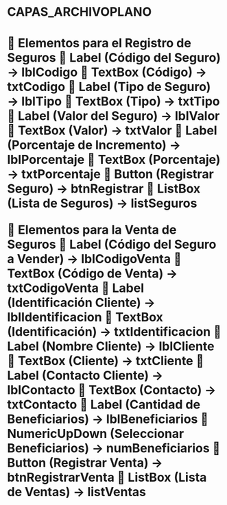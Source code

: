 # CAPAS_ARCHIVOPLANO
<h1>📌 Elementos para el Registro de Seguros
🔹 Label (Código del Seguro) → lblCodigo
🔹 TextBox (Código) → txtCodigo
🔹 Label (Tipo de Seguro) → lblTipo
🔹 TextBox (Tipo) → txtTipo
🔹 Label (Valor del Seguro) → lblValor
🔹 TextBox (Valor) → txtValor
🔹 Label (Porcentaje de Incremento) → lblPorcentaje
🔹 TextBox (Porcentaje) → txtPorcentaje
🔹 Button (Registrar Seguro) → btnRegistrar
🔹 ListBox (Lista de Seguros) → listSeguros

📌 Elementos para la Venta de Seguros
🔹 Label (Código del Seguro a Vender) → lblCodigoVenta
🔹 TextBox (Código de Venta) → txtCodigoVenta
🔹 Label (Identificación Cliente) → lblIdentificacion
🔹 TextBox (Identificación) → txtIdentificacion
🔹 Label (Nombre Cliente) → lblCliente
🔹 TextBox (Cliente) → txtCliente
🔹 Label (Contacto Cliente) → lblContacto
🔹 TextBox (Contacto) → txtContacto
🔹 Label (Cantidad de Beneficiarios) → lblBeneficiarios
🔹 NumericUpDown (Seleccionar Beneficiarios) → numBeneficiarios
🔹 Button (Registrar Venta) → btnRegistrarVenta
🔹 ListBox (Lista de Ventas) → listVentas</h1>
